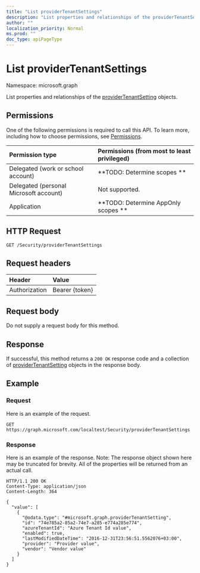 ```yaml
---
title: "List providerTenantSettings"
description: "List properties and relationships of the providerTenantSetting objects."
author: ""
localization_priority: Normal
ms.prod: ""
doc_type: apiPageType
---
```


# List providerTenantSettings

Namespace: microsoft.graph

List properties and relationships of the [providerTenantSetting](../resources/providertenantsetting.md) objects.

## Permissions
One of the following permissions is required to call this API. To learn more, including how to choose permissions, see [Permissions](/concepts/permissions-reference.md).

|Permission type|Permissions (from most to least privileged)|
|:---|:---|
|Delegated (work or school account)|**TODO: Determine scopes **|
|Delegated (personal Microsoft account)|Not supported.|
|Application|**TODO: Determine AppOnly scopes **|

## HTTP Request
<!-- {
  "blockType": "ignored"
}
-->
``` http
GET /Security/providerTenantSettings
```

## Request headers
|Header|Value|
|:---|:---|
|Authorization|Bearer {token}|

## Request body
Do not supply a request body for this method.

## Response
If successful, this method returns a `200 OK` response code and a collection of [providerTenantSetting](../resources/providertenantsetting.md) objects in the response body.

## Example

### Request
Here is an example of the request.
<!-- {
  "blockType": "request",
  "name": "get_providertenantsetting"
}
-->
``` http
GET https://graph.microsoft.com/localtest/Security/providerTenantSettings
```

### Response
Here is an example of the response. Note: The response object shown here may be truncated for brevity. All of the properties will be returned from an actual call.
<!-- {
  "blockType": "response",
  "truncated": true,
  "@odata.type": "collection(microsoft.graph.providertenantsetting)"
}
-->
``` http
HTTP/1.1 200 OK
Content-Type: application/json
Content-Length: 364

{
  "value": [
    {
      "@odata.type": "#microsoft.graph.providerTenantSetting",
      "id": "74e785a2-85a2-74e7-a285-e774a285e774",
      "azureTenantId": "Azure Tenant Id value",
      "enabled": true,
      "lastModifiedDateTime": "2016-12-31T23:56:51.5562076+03:00",
      "provider": "Provider value",
      "vendor": "Vendor value"
    }
  ]
}
```

